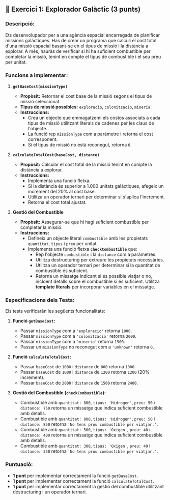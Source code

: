 ## 💫 Exercici 1: Explorador Galàctic (3 punts)

### Descripció:
Ets desenvolupador per a una agència espacial encarregada de planificar missions galàctiques. Has de crear un programa que calculi el cost total d'una missió espacial basant-se en el tipus de missió i la distància a explorar. A més, hauràs de verificar si hi ha suficient combustible per completar la missió, tenint en compte el tipus de combustible i el seu preu per unitat.

### Funcions a implementar:

1. **`getBaseCost(missionType)`**
   - **Propòsit:** Retornar el cost base de la missió segons el tipus de missió seleccionat.
   - **Tipus de missió possibles:** `exploracio`, `colonitzacio`, `mineria`.
   - **Instruccions:**
     - Crea un objecte que emmagatzemi els costos associats a cada tipus de missió utilitzant literals de cadenes per les claus de l'objecte.
     - La funció rep `missionType` com a paràmetre i retorna el cost corresponent.
     - Si el tipus de missió no està reconegut, retorna `0`.

2. **`calculateTotalCost(baseCost, distance)`**
   - **Propòsit:** Calcular el cost total de la missió tenint en compte la distància a explorar.
   - **Instruccions:**
     - Implementa una funció fletxa.
     - Si la distància és superior a 1.000 unitats galàctiques, afegeix un increment del 20% al cost base.
     - Utilitza un operador ternari per determinar si s'aplica l'increment.
     - Retorna el cost total ajustat.

3. **Gestió del Combustible**
   - **Propòsit:** Assegurar-se que hi hagi suficient combustible per completar la missió.
   - **Instruccions:**
     - Defineix un objecte literal `combustible` amb les propietats `quantitat`, `tipus` i `preu` per unitat.
     - Implementa una funció fletxa **`checkCombustible`** que:
       - Rep l'objecte `combustible` i la `distance` com a paràmetres.
       - Utilitza destructuring per extreure les propietats necessàries.
       - Utilitza un operador ternari per determinar si la quantitat de combustible és suficient.
       - Retorna un missatge indicant si és possible viatjar o no, incloent detalls sobre el combustible si és suficient. Utilitza **template literals** per incorporar variables en el missatge.

### Especificacions dels Tests:
Els tests verificaràn les següents funcionalitats:

1. **Funció `getBaseCost`:**
   - Passar `missionType` com a `'exploracio'` retorna `1000`.
   - Passar `missionType` com a `'colonitzacio'` retorna `2000`.
   - Passar `missionType` com a `'mineria'` retorna `1500`.
   - Passar un `missionType` no reconegut com a `'unknown'` retorna `0`.

2. **Funció `calculateTotalCost`:**
   - Passar `baseCost` de `1000` i `distance` de `800` retorna `1000`.
   - Passar `baseCost` de `1000` i `distance` de `1200` retorna `1200` (20% increment).
   - Passar `baseCost` de `2000` i `distance` de `1500` retorna `2400`.

3. **Gestió del Combustible (`checkCombustible`):**
   - Combustible amb `quantitat: 800`, `tipus: 'Hidrogen'`, `preu: 50` i `distance: 750` retorna un missatge que indica suficient combustible amb detalls.
   - Combustible amb `quantitat: 800`, `tipus: 'Hidrogen'`, `preu: 50` i `distance: 850` retorna `'No tens prou combustible per viatjar.'`.
   - Combustible amb `quantitat: 500`, `tipus: 'Oxigen'`, `preu: 40` i `distance: 400` retorna un missatge que indica suficient combustible amb detalls.
   - Combustible amb `quantitat: 300`, `tipus: 'Oxigen'`, `preu: 40` i `distance: 350` retorna `'No tens prou combustible per viatjar.'`.

### Puntuació:
- **1 punt** per implementar correctament la funció `getBaseCost`.
- **1 punt** per implementar correctament la funció `calculateTotalCost`.
- **1 punt** per implementar correctament la gestió del combustible utilitzant destructuring i un operador ternari.

